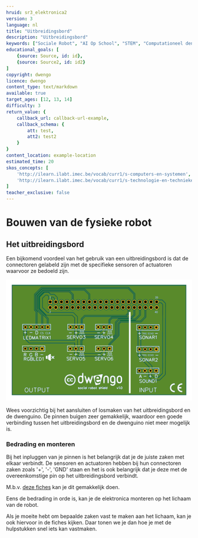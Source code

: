 ```yaml
---
hruid: sr3_elektronica2
version: 3
language: nl
title: "Uitbreidingsbord"
description: "Uitbreidingsbord"
keywords: ["Sociale Robot", "AI Op School", "STEM", "Computationeel denken", "Grafisch programmeren"]
educational_goals: [
    {source: Source, id: id}, 
    {source: Source2, id: id2}
]
copyright: dwengo
licence: dwengo
content_type: text/markdown
available: true
target_ages: [12, 13, 14]
difficulty: 3
return_value: {
    callback_url: callback-url-example,
    callback_schema: {
        att: test,
        att2: test2
    }
}
content_location: example-location
estimated_time: 20
skos_concepts: [
    'http://ilearn.ilabt.imec.be/vocab/curr1/s-computers-en-systemen', 
    'http://ilearn.ilabt.imec.be/vocab/curr1/s-technologie-en-technieken'
]
teacher_exclusive: false
---
```


# Bouwen van de fysieke robot
## Het uitbreidingsbord

Een bijkomend voordeel van het gebruik van een uitbreidingsbord is dat de connectoren gelabeld zijn met de specifieke sensoren of actuatoren waarvoor ze bedoeld zijn.

![](embed/pcb-inkscape.png "Figuur uitbreidingsbord")

<div class="alert alert-box alert-danger">
Wees voorzichtig bij het aansluiten of losmaken van het uitbreidingsbord en de dwenguino. De pinnen buigen zeer gemakkelijk, waardoor een goede verbinding tussen het uitbreidingsbord en de dwenguino niet meer mogelijk is.
</div>

### Bedrading en monteren
Bij het inpluggen van je pinnen is het belangrijk dat je de juiste zaken met elkaar verbindt. De sensoren en actuatoren hebben bij hun connectoren zaken zoals '+', '-', 'GND' staan en het is ook belangrijk dat je deze met de overeenkomstige pin op het uitbreidingsbord verbindt.

M.b.v. [deze fiches](embed/leerlingenfiches.pdf "fiches") kan je dit gemakkelijk doen.  

Eens de bedrading in orde is, kan je de elektronica monteren op het lichaam van de robot.  

Als je moeite hebt om bepaalde zaken vast te maken aan het lichaam, kan je ook hiervoor in de fiches kijken. Daar tonen we je dan hoe je met de hulpstukken snel iets kan vastmaken.